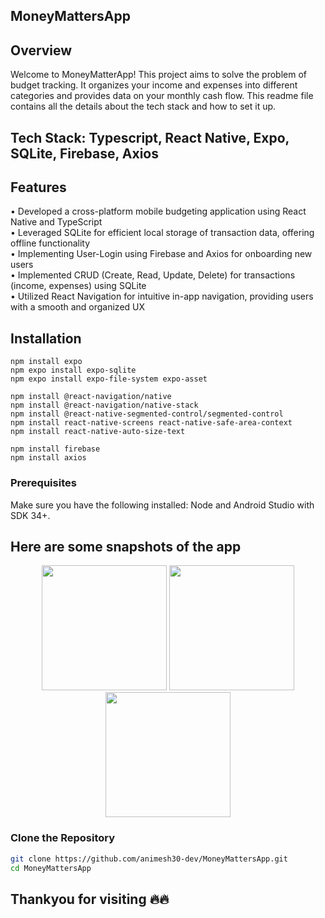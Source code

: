 ## MoneyMattersApp


## Overview

Welcome to MoneyMatterApp! This project aims to solve the problem of budget tracking. It organizes your income and expenses into different categories and provides data on your monthly cash flow.
This readme file contains all the details about the tech stack and how to set it up.

## Tech Stack: Typescript, React Native, Expo, SQLite, Firebase, Axios

## Features

• Developed a cross-platform mobile budgeting application using React Native and TypeScript </br>
• Leveraged SQLite for efficient local storage of transaction data, offering offline functionality </br>
• Implementing User-Login using Firebase and Axios for onboarding new users </br>
• Implemented CRUD (Create, Read, Update, Delete) for transactions (income, expenses) using SQLite </br>
• Utilized React Navigation for intuitive in-app navigation, providing users with a smooth and organized UX </br>

## Installation
```
npm install expo
npm expo install expo-sqlite
npm expo install expo-file-system expo-asset
 
npm install @react-navigation/native
npm install @react-navigation/native-stack
npm install @react-native-segmented-control/segmented-control
npm install react-native-screens react-native-safe-area-context
npm install react-native-auto-size-text

npm install firebase
npm install axios
````
### Prerequisites
Make sure you have the following installed:
Node and Android Studio with SDK 34+.

## Here are some snapshots of the app
<p align="center"> <img src="https://github.com/user-attachments/assets/c52b0c3c-2cef-4d45-bb0f-799a7652a154" width="200"> <img src="https://github.com/user-attachments/assets/147d72b8-490d-45e7-ac21-bcb4724683c2" width="200">  <img src="https://github.com/user-attachments/assets/132b90fb-2dfa-4334-8631-a39fccfb53a0" width="200"> </p>


### Clone the Repository

```bash
git clone https://github.com/animesh30-dev/MoneyMattersApp.git
cd MoneyMattersApp
```
 



## Thankyou for visiting 🔥🔥 
